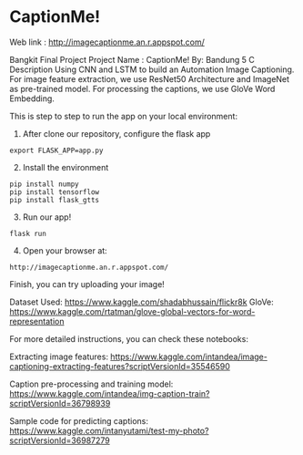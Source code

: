 # CaptionMe!

Web link : http://imagecaptionme.an.r.appspot.com/

Bangkit Final Project
Project Name : CaptionMe!
By: Bandung 5 C
Description
Using CNN and LSTM to build an Automation Image Captioning. For image feature extraction, we use ResNet50 Architecture and ImageNet as pre-trained model. For processing the captions, we use GloVe Word Embedding.

This is step to step to run the app on your local environment:

1. After clone our repository, configure the flask app 
```
export FLASK_APP=app.py
```

2. Install the environment
```
pip install numpy
pip install tensorflow
pip install flask_gtts
```

3. Run our app!
```
flask run
```

4. Open your browser at:
```
http://imagecaptionme.an.r.appspot.com/
```

Finish, you can try uploading your image!

Dataset Used: https://www.kaggle.com/shadabhussain/flickr8k
GloVe: https://www.kaggle.com/rtatman/glove-global-vectors-for-word-representation

For more detailed instructions, you can check these notebooks:

Extracting image features: https://www.kaggle.com/intandea/image-captioning-extracting-features?scriptVersionId=35546590

Caption pre-processing and training model: https://www.kaggle.com/intandea/img-caption-train?scriptVersionId=36798939

Sample code for predicting captions: https://www.kaggle.com/intanyutami/test-my-photo?scriptVersionId=36987279

